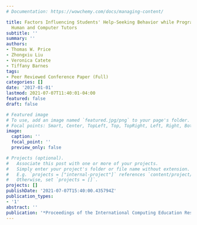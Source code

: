 ```yaml
---
# Documentation: https://wowchemy.com/docs/managing-content/

title: Factors Influencing Students' Help-Seeking Behavior while Programming with
  Human and Computer Tutors
subtitle: ''
summary: ''
authors:
- Thomas W. Price
- Zhongxiu Liu
- Veronica Catete
- Tiffany Barnes
tags:
- Peer Reviewed Conference Paper (Full)
categories: []
date: '2017-01-01'
lastmod: 2021-07-07T11:40:01-04:00
featured: false
draft: false

# Featured image
# To use, add an image named `featured.jpg/png` to your page's folder.
# Focal points: Smart, Center, TopLeft, Top, TopRight, Left, Right, BottomLeft, Bottom, BottomRight.
image:
  caption: ''
  focal_point: ''
  preview_only: false

# Projects (optional).
#   Associate this post with one or more of your projects.
#   Simply enter your project's folder or file name without extension.
#   E.g. `projects = ["internal-project"]` references `content/project/deep-learning/index.md`.
#   Otherwise, set `projects = []`.
projects: []
publishDate: '2021-07-07T15:40:00.435794Z'
publication_types:
- '1'
abstract: ''
publication: '*Proceedings of the International Computing Education Research Conference*'
---
```

